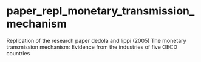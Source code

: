 # paper_repl_monetary_transmission_mechanism
Replication of the research paper  dedola and lippi (2005) The monetary transmission mechanism: Evidence from the industries of five OECD countries
